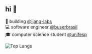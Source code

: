 ## hi 👋

🚀 building [@jjang-labs](https://github.com/jjang-labs)  
💻 software engineer [@buserbrasil](https://github.com/buserbrasil)  
🎓 computer science student [@unifesp](https://github.com/unifesp)  

![Top Langs](https://github-readme-stats.vercel.app/api/top-langs/?username=caiopeternela&layout=compact&theme=github_dark&hide_title=True&border_color=E6EDE5)
